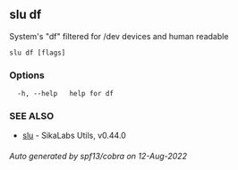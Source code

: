 ## slu df

System's "df" filtered for /dev devices and human readable

```
slu df [flags]
```

### Options

```
  -h, --help   help for df
```

### SEE ALSO

* [slu](slu.md)	 - SikaLabs Utils, v0.44.0

###### Auto generated by spf13/cobra on 12-Aug-2022
